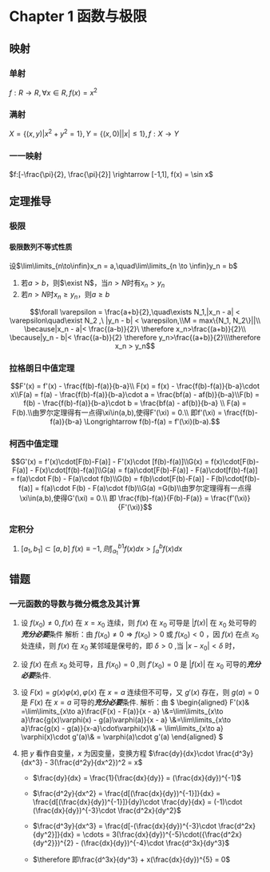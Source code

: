# Chapter 1 函数与极限

## 映射

### 单射

$f:R \rightarrow R, \forall x \in R,f(x) = x^2$

### 满射

$X = \{(x,y) | x^2 +y^2 = 1\}, Y = \{(x,0) | |x| \leq 1\}, f:X\rightarrow Y$

### 一一映射

$f:[-\frac{\pi}{2}, \frac{\pi}{2}] \rightarrow [-1,1], f(x) = \sin x$



## 定理推导

### 极限

#### 极限数列不等式性质

设$\lim\limits_{n\to\infin}x_n = a,\quad\lim\limits_{n \to \infin}y_n = b$

1.   若$a>b$，则$\exist N$，当$n>N$时有$x_n > y_n$
2.   若$n>N$时$x_n \geq y_n$，则$a \geq b$

$$\forall \varepsilon = \frac{a+b}{2},\quad\exists N_1,|x_n - a| < \varepsilon\quad\exist N_2 ,\ |y_n - b| < \varepsilon,\\M = max\{N_1, N_2\}||\\ \because|x_n - a|< \frac{(a-b)}{2}\ \therefore x_n>\frac{(a+b)}{2}\\ \because|y_n - b|< \frac{(a-b)}{2} \therefore y_n>\frac{(a+b)}{2}\\\therefore x_n > y_n$$

### 拉格朗日中值定理

$$F'(x) = f'(x) - \frac{f(b)-f(a)}{b-a}\\ F(x) = f(x) - \frac{f(b)-f(a)}{b-a}\cdot x\\F(a) = f(a) - \frac{f(b)-f(a)}{b-a}\cdot a = \frac{bf(a) - af(b)}{b-a}\\F(b) = f(b) - \frac{f(b)-f(a)}{b-a}\cdot b = \frac{bf(a) - af(b)}{b-a} \\ F(a) = F(b).\\由罗尔定理得有一点得\xi\in(a,b),使得F'(\xi) = 0.\\ 即f'(\xi) = \frac{f(b)-f(a)}{b-a} \Longrightarrow f(b)-f(a) = f'(\xi)(b-a).$$

### 柯西中值定理

$$G'(x) = f'(x)\cdot[F(b)-F(a)] - F'(x)\cdot [f(b)-f(a)]\\G(x) =  f(x)\cdot[F(b)-F(a)] - F(x)\cdot[f(b)-f(a)]\\G(a) = f(a)\cdot[F(b)-F(a)] - F(a)\cdot[f(b)-f(a)] = f(a)\cdot F(b) - F(a)\cdot f(b)\\G(b) = f(b)\cdot[F(b)-F(a)] - F(b)\cdot[f(b)-f(a)] = f(a)\cdot F(b) - F(a)\cdot f(b)\\G(a) =G(b)\\由罗尔定理得有一点得\xi\in(a,b),使得G'(\xi) = 0.\\ 即 \frac{f(b)-f(a)}{F(b)-F(a)} = \frac{f'(\xi)}{F'(\xi)}$$

### 定积分

1.   $[a_1, b_1] \subset[a,b]\ f(x)\equiv -1,则\int_{a_1}^{b1}f(x)dx>\int_a^bf(x)dx$


## 错题
### 一元函数的导数与微分概念及其计算

1. 设 $f(x_0) \not = 0 ,f(x)$ 在 $x=x_0$ 连续，则 $f(x)$ 在 $x_0$ 可导是 $|f(x)|$ 在 $x_0$ 处可导的***充分必要***条件
   解析：由 $f(x_0) \not= 0 \Rightarrow f(x_0) > 0$ 或 $f(x_0) < 0$ ，因 $f(x)$ 在点 $x_0$ 处连续，则 $f(x)$ 在 $x_0$ 某邻域是保号的，即 $\delta > 0$ ,当 $|x-x_0|< \delta$ 时，

2. 设 $f(x)$ 在点 $x_0$ 处可导，且 $f(x_0) = 0$ ,则 $f'(x_0) = 0$ 是 $|f(x)|$ 在 $x_0$ 可导的***充分必要***条件.

3. 设 $F(x) = g(x)\varphi(x),\varphi(x)$ 在 $x = a$ 连续但不可导，又 $g'(x)$ 存在，则 $g(a) = 0$ 是 $F(x)$ 在 $x = a$ 可导的***充分必要***条件.
    解析：由
    $
    \begin{aligned}
    F'(x)& =\lim\limits_{x\to a}\frac{F(x) - F(a)}{x - a} \\&=\lim\limits_{x\to a}\frac{g(x)\varphi(x) - g(a)\varphi(a)}{x - a} \\&=\lim\limits_{x\to a}\frac{g(x) - g(a)}{x-a}\cdot\varphi(x)\\& = \lim\limits_{x\to a} \varphi(x)\cdot g'(a)\\& = \varphi(a)\cdot g'(a)
    \end{aligned}
    $

4. 把 $y$ 看作自变量，$x$ 为因变量，变换方程 $\frac{dy}{dx}\cdot \frac{d^3y}{dx^3} - 3(\frac{d^2y}{dx^2})^2 = x$

    *   $\frac{dy}{dx} = \frac{1}{\frac{dx}{dy}} = (\frac{dx}{dy})^{-1}$

    *   $\frac{d^2y}{dx^2} = \frac{d[(\frac{dx}{dy})^{-1}]}{dx} = \frac{d[(\frac{dx}{dy})^{-1}]}{dy}\cdot \frac{dy}{dx} = (-1)\cdot (\frac{dx}{dy})^{-3}\cdot \frac{d^2x}{dy^2}$

    *   $\frac{d^3y}{dx^3} = \frac{d[-(\frac{dx}{dy})^{-3}\cdot \frac{d^2x}{dy^2}]}{dx}  = \cdots = 3(\frac{dx}{dy})^{-5}\cdot({\frac{d^2x}{dy^2}})^{2} - (\frac{dx}{dy})^{-4}\cdot \frac{d^3x}{dy^3}$
    
    *   $\therefore 即\frac{d^3x}{dy^3} + x(\frac{dx}{dy})^{5} = 0$ 
    

​	